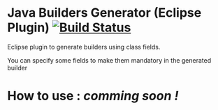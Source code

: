 # Java Builders Generator (Eclipse Plugin)  [![Build Status](https://travis-ci.org/khabali/java-builders-generator.svg?branch=master)](https://travis-ci.org/khabali/java-builders-generator)

Eclipse plugin to generate builders using class fields.

You can specify some fields to make them mandatory in the generated builder

# How to use : *comming soon !*
